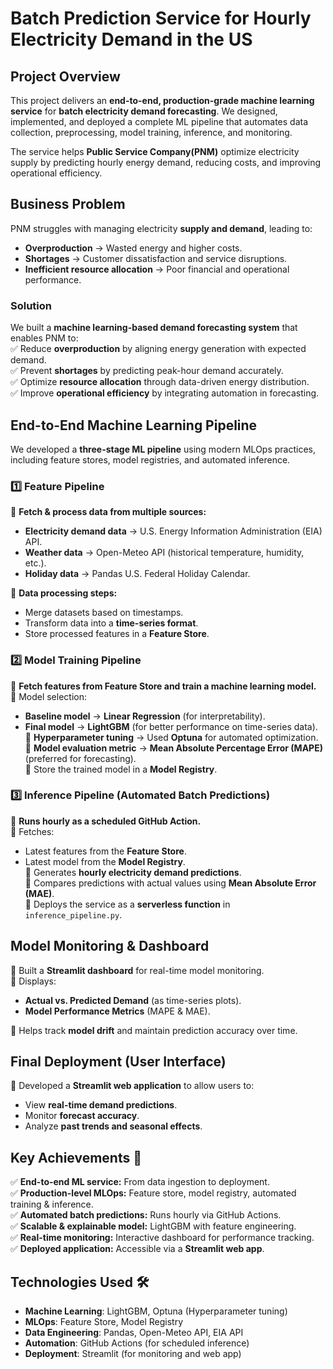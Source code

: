 # Batch Prediction Service for Hourly Electricity Demand in the US  

## Project Overview  
This project delivers an **end-to-end, production-grade machine learning service** for **batch electricity demand forecasting**. We designed, implemented, and deployed a complete ML pipeline that automates data collection, preprocessing, model training, inference, and monitoring.  

The service helps **Public Service Company(PNM)** optimize electricity supply by predicting hourly energy demand, reducing costs, and improving operational efficiency.  

## Business Problem  
PNM struggles with managing electricity **supply and demand**, leading to:  
- **Overproduction** → Wasted energy and higher costs.  
- **Shortages** → Customer dissatisfaction and service disruptions.  
- **Inefficient resource allocation** → Poor financial and operational performance.  

### Solution  
We built a **machine learning-based demand forecasting system** that enables PNM to:  
✅ Reduce **overproduction** by aligning energy generation with expected demand.  
✅ Prevent **shortages** by predicting peak-hour demand accurately.  
✅ Optimize **resource allocation** through data-driven energy distribution.  
✅ Improve **operational efficiency** by integrating automation in forecasting.  

## **End-to-End Machine Learning Pipeline**  
We developed a **three-stage ML pipeline** using modern MLOps practices, including feature stores, model registries, and automated inference.  

### **1️⃣ Feature Pipeline**  
📌 **Fetch & process data from multiple sources:**  
- **Electricity demand data** → U.S. Energy Information Administration (EIA) API.  
- **Weather data** → Open-Meteo API (historical temperature, humidity, etc.).  
- **Holiday data** → Pandas U.S. Federal Holiday Calendar.  

📌 **Data processing steps:**  
- Merge datasets based on timestamps.  
- Transform data into a **time-series format**.  
- Store processed features in a **Feature Store**.  

### **2️⃣ Model Training Pipeline**  
📌 **Fetch features from Feature Store and train a machine learning model.**  
📌 Model selection:  
- **Baseline model** → **Linear Regression** (for interpretability).  
- **Final model** → **LightGBM** (for better performance on time-series data).  
📌 **Hyperparameter tuning** → Used **Optuna** for automated optimization.  
📌 **Model evaluation metric** → **Mean Absolute Percentage Error (MAPE)** (preferred for forecasting).  
📌 Store the trained model in a **Model Registry**.  

### **3️⃣ Inference Pipeline** (Automated Batch Predictions)  
📌 **Runs hourly as a scheduled GitHub Action.**  
📌 Fetches:  
- Latest features from the **Feature Store**.  
- Latest model from the **Model Registry**.  
📌 Generates **hourly electricity demand predictions**.  
📌 Compares predictions with actual values using **Mean Absolute Error (MAE)**.  
📌 Deploys the service as a **serverless function** in `inference_pipeline.py`.  

## **Model Monitoring & Dashboard**  
📌 Built a **Streamlit dashboard** for real-time model monitoring.  
📌 Displays:  
- **Actual vs. Predicted Demand** (as time-series plots).  
- **Model Performance Metrics** (MAPE & MAE).  

📌 Helps track **model drift** and maintain prediction accuracy over time.  

## **Final Deployment (User Interface)**  
📌 Developed a **Streamlit web application** to allow users to:  
- View **real-time demand predictions**.  
- Monitor **forecast accuracy**.  
- Analyze **past trends and seasonal effects**.  

## **Key Achievements** 🎯  
✅ **End-to-end ML service:** From data ingestion to deployment.  
✅ **Production-level MLOps:** Feature store, model registry, automated training & inference.  
✅ **Automated batch predictions:** Runs hourly via GitHub Actions.  
✅ **Scalable & explainable model:** LightGBM with feature engineering.  
✅ **Real-time monitoring:** Interactive dashboard for performance tracking.  
✅ **Deployed application:** Accessible via a **Streamlit web app**.  



## **Technologies Used** 🛠️  
- **Machine Learning**: LightGBM, Optuna (Hyperparameter tuning)  
- **MLOps**: Feature Store, Model Registry  
- **Data Engineering**: Pandas, Open-Meteo API, EIA API  
- **Automation**: GitHub Actions (for scheduled inference)  
- **Deployment**: Streamlit (for monitoring and web app)

  
